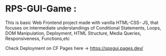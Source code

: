 # RPS-GUI-Game :

This is basic Web Frontend project made with vanilla HTML-CSS- JS, that focuses on intermediate understandings of Conditional Statements, Loops, DOM Manipulation, Deployment, HTML Structure, Media Queries, Responsiveness, Functions,etc

Check Deployment on CF Pages here -> https://spsgui.pages.dev/
